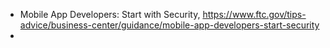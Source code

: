 
- Mobile App Developers: Start with Security, https://www.ftc.gov/tips-advice/business-center/guidance/mobile-app-developers-start-security
- 
